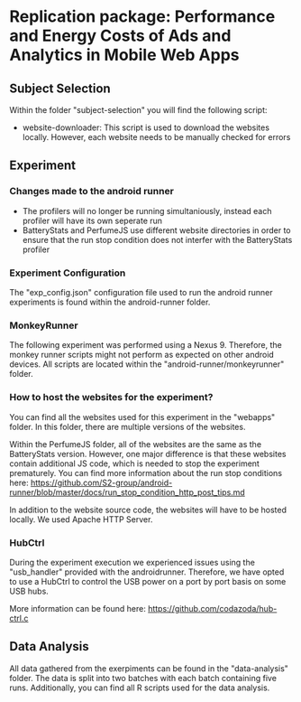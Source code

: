 # Replication package: Performance and Energy Costs of Ads and Analytics in Mobile Web Apps

## Subject Selection
Within the folder "subject-selection" you will find the following script:
- website-downloader: This script is used to download the websites locally. However, each website needs to be manually checked for errors

## Experiment 
### Changes made to the android runner
- The profilers will no longer be running simultaniously, instead each profiler will have its own seperate run
- BatteryStats and PerfumeJS use different website directories in order to ensure that the run stop condition does not interfer with the BatteryStats profiler


### Experiment Configuration

The "exp_config.json" configuration file used to run the android runner experiments is found within the android-runner folder.


### MonkeyRunner
The following experiment was performed using a Nexus 9. Therefore, the monkey runner scripts might not perform as expected on other android devices. All scripts are located within the "android-runner/monkeyrunner" folder. 

### How to host the websites for the experiment?
You can find all the websites used for this experiment in the "webapps" folder. In this folder, there are multiple versions of the websites. 

Within the PerfumeJS folder, all of the websites are the same as the BatteryStats version. However, one major difference is that these websites contain additional JS code, which is needed to stop the experiment prematurely. You can find more information about the run stop conditions here:
https://github.com/S2-group/android-runner/blob/master/docs/run_stop_condition_http_post_tips.md

In addition to the website source code, the websites will have to be hosted locally. We used Apache HTTP Server. 

### HubCtrl 
During the experiment execution we experienced issues using the "usb_handler" provided with the androidrunner. Therefore, we have opted to use a HubCtrl to control the USB power on a port by port basis on some USB hubs.

More information can be found here:
https://github.com/codazoda/hub-ctrl.c

## Data Analysis 

All data gathered from the exerpiments can be found in the "data-analysis" folder. The data is split into two batches with each batch containing five runs.
Additionally, you can find all R scripts used for the data analysis.

